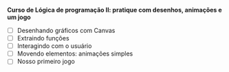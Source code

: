 **Curso de Lógica de programação II: pratique com desenhos, animações e um jogo**

- [ ] Desenhando gráficos com Canvas
- [ ] Extraindo funções
- [ ] Interagindo com o usuário
- [ ] Movendo elementos: animações simples
- [ ] Nosso primeiro jogo